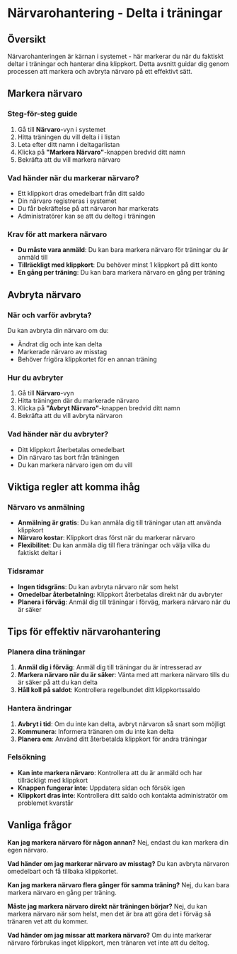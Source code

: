 # Närvarohantering - Delta i träningar

## Översikt

Närvarohanteringen är kärnan i systemet - här markerar du när du faktiskt deltar i träningar och hanterar dina klippkort. Detta avsnitt guidar dig genom processen att markera och avbryta närvaro på ett effektivt sätt.

## Markera närvaro

### Steg-för-steg guide
1. Gå till **Närvaro**-vyn i systemet
2. Hitta träningen du vill delta i i listan
3. Leta efter ditt namn i deltagarlistan
4. Klicka på **"Markera Närvaro"**-knappen bredvid ditt namn
5. Bekräfta att du vill markera närvaro

### Vad händer när du markerar närvaro?
- Ett klippkort dras omedelbart från ditt saldo
- Din närvaro registreras i systemet
- Du får bekräftelse på att närvaron har markerats
- Administratörer kan se att du deltog i träningen

### Krav för att markera närvaro
- **Du måste vara anmäld**: Du kan bara markera närvaro för träningar du är anmäld till
- **Tillräckligt med klippkort**: Du behöver minst 1 klippkort på ditt konto
- **En gång per träning**: Du kan bara markera närvaro en gång per träning

## Avbryta närvaro

### När och varför avbryta?
Du kan avbryta din närvaro om du:
- Ändrat dig och inte kan delta
- Markerade närvaro av misstag
- Behöver frigöra klippkortet för en annan träning

### Hur du avbryter
1. Gå till **Närvaro**-vyn
2. Hitta träningen där du markerade närvaro
3. Klicka på **"Avbryt Närvaro"**-knappen bredvid ditt namn
4. Bekräfta att du vill avbryta närvaron

### Vad händer när du avbryter?
- Ditt klippkort återbetalas omedelbart
- Din närvaro tas bort från träningen
- Du kan markera närvaro igen om du vill

## Viktiga regler att komma ihåg

### Närvaro vs anmälning
- **Anmälning är gratis**: Du kan anmäla dig till träningar utan att använda klippkort
- **Närvaro kostar**: Klippkort dras först när du markerar närvaro
- **Flexibilitet**: Du kan anmäla dig till flera träningar och välja vilka du faktiskt deltar i

### Tidsramar
- **Ingen tidsgräns**: Du kan avbryta närvaro när som helst
- **Omedelbar återbetalning**: Klippkort återbetalas direkt när du avbryter
- **Planera i förväg**: Anmäl dig till träningar i förväg, markera närvaro när du är säker

## Tips för effektiv närvarohantering

### Planera dina träningar
1. **Anmäl dig i förväg**: Anmäl dig till träningar du är intresserad av
2. **Markera närvaro när du är säker**: Vänta med att markera närvaro tills du är säker på att du kan delta
3. **Håll koll på saldot**: Kontrollera regelbundet ditt klippkortssaldo

### Hantera ändringar
1. **Avbryt i tid**: Om du inte kan delta, avbryt närvaron så snart som möjligt
2. **Kommunera**: Informera tränaren om du inte kan delta
3. **Planera om**: Använd ditt återbetalda klippkort för andra träningar

### Felsökning
- **Kan inte markera närvaro**: Kontrollera att du är anmäld och har tillräckligt med klippkort
- **Knappen fungerar inte**: Uppdatera sidan och försök igen
- **Klippkort dras inte**: Kontrollera ditt saldo och kontakta administratör om problemet kvarstår

## Vanliga frågor

**Kan jag markera närvaro för någon annan?**
Nej, endast du kan markera din egen närvaro.

**Vad händer om jag markerar närvaro av misstag?**
Du kan avbryta närvaron omedelbart och få tillbaka klippkortet.

**Kan jag markera närvaro flera gånger för samma träning?**
Nej, du kan bara markera närvaro en gång per träning.

**Måste jag markera närvaro direkt när träningen börjar?**
Nej, du kan markera närvaro när som helst, men det är bra att göra det i förväg så tränaren vet att du kommer.

**Vad händer om jag missar att markera närvaro?**
Om du inte markerar närvaro förbrukas inget klippkort, men tränaren vet inte att du deltog.
